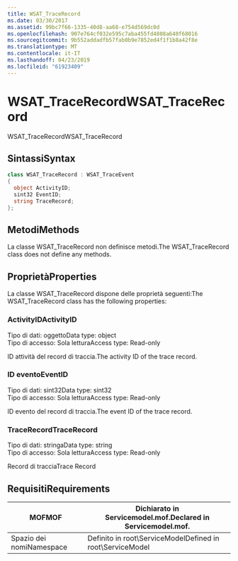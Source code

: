 ```yaml
---
title: WSAT_TraceRecord
ms.date: 03/30/2017
ms.assetid: 99bc7f66-1335-40d8-aa68-e754d569dc0d
ms.openlocfilehash: 907e764cf032e595c7aba455fd4808a640f68016
ms.sourcegitcommit: 9b552addadfb57fab0b9e7852ed4f1f1b8a42f8e
ms.translationtype: MT
ms.contentlocale: it-IT
ms.lasthandoff: 04/23/2019
ms.locfileid: "61923409"
---
```

# <a name="wsattracerecord"></a><span data-ttu-id="efaa3-102">WSAT_TraceRecord</span><span class="sxs-lookup"><span data-stu-id="efaa3-102">WSAT_TraceRecord</span></span>
<span data-ttu-id="efaa3-103">WSAT_TraceRecord</span><span class="sxs-lookup"><span data-stu-id="efaa3-103">WSAT_TraceRecord</span></span>  
  
## <a name="syntax"></a><span data-ttu-id="efaa3-104">Sintassi</span><span class="sxs-lookup"><span data-stu-id="efaa3-104">Syntax</span></span>  
  
```csharp
class WSAT_TraceRecord : WSAT_TraceEvent  
{  
  object ActivityID;  
  sint32 EventID;  
  string TraceRecord;  
};  
```  
  
## <a name="methods"></a><span data-ttu-id="efaa3-105">Metodi</span><span class="sxs-lookup"><span data-stu-id="efaa3-105">Methods</span></span>  
 <span data-ttu-id="efaa3-106">La classe WSAT_TraceRecord non definisce metodi.</span><span class="sxs-lookup"><span data-stu-id="efaa3-106">The WSAT_TraceRecord class does not define any methods.</span></span>  
  
## <a name="properties"></a><span data-ttu-id="efaa3-107">Proprietà</span><span class="sxs-lookup"><span data-stu-id="efaa3-107">Properties</span></span>  
 <span data-ttu-id="efaa3-108">La classe WSAT_TraceRecord dispone delle proprietà seguenti:</span><span class="sxs-lookup"><span data-stu-id="efaa3-108">The WSAT_TraceRecord class has the following properties:</span></span>  
  
### <a name="activityid"></a><span data-ttu-id="efaa3-109">ActivityID</span><span class="sxs-lookup"><span data-stu-id="efaa3-109">ActivityID</span></span>  
 <span data-ttu-id="efaa3-110">Tipo di dati: oggetto</span><span class="sxs-lookup"><span data-stu-id="efaa3-110">Data type: object</span></span>  
<span data-ttu-id="efaa3-111">Tipo di accesso: Sola lettura</span><span class="sxs-lookup"><span data-stu-id="efaa3-111">Access type: Read-only</span></span>  
  
 <span data-ttu-id="efaa3-112">ID attività del record di traccia.</span><span class="sxs-lookup"><span data-stu-id="efaa3-112">The activity ID of the trace record.</span></span>  
  
### <a name="eventid"></a><span data-ttu-id="efaa3-113">ID evento</span><span class="sxs-lookup"><span data-stu-id="efaa3-113">EventID</span></span>  
 <span data-ttu-id="efaa3-114">Tipo di dati: sint32</span><span class="sxs-lookup"><span data-stu-id="efaa3-114">Data type: sint32</span></span>  
<span data-ttu-id="efaa3-115">Tipo di accesso: Sola lettura</span><span class="sxs-lookup"><span data-stu-id="efaa3-115">Access type: Read-only</span></span>  
  
 <span data-ttu-id="efaa3-116">ID evento del record di traccia.</span><span class="sxs-lookup"><span data-stu-id="efaa3-116">The event ID of the trace record.</span></span>  
  
### <a name="tracerecord"></a><span data-ttu-id="efaa3-117">TraceRecord</span><span class="sxs-lookup"><span data-stu-id="efaa3-117">TraceRecord</span></span>  
 <span data-ttu-id="efaa3-118">Tipo di dati: stringa</span><span class="sxs-lookup"><span data-stu-id="efaa3-118">Data type: string</span></span>  
<span data-ttu-id="efaa3-119">Tipo di accesso: Sola lettura</span><span class="sxs-lookup"><span data-stu-id="efaa3-119">Access type: Read-only</span></span>  
  
 <span data-ttu-id="efaa3-120">Record di traccia</span><span class="sxs-lookup"><span data-stu-id="efaa3-120">Trace Record</span></span>  
  
## <a name="requirements"></a><span data-ttu-id="efaa3-121">Requisiti</span><span class="sxs-lookup"><span data-stu-id="efaa3-121">Requirements</span></span>  
  
|<span data-ttu-id="efaa3-122">MOF</span><span class="sxs-lookup"><span data-stu-id="efaa3-122">MOF</span></span>|<span data-ttu-id="efaa3-123">Dichiarato in Servicemodel.mof.</span><span class="sxs-lookup"><span data-stu-id="efaa3-123">Declared in Servicemodel.mof.</span></span>|  
|---------|-----------------------------------|  
|<span data-ttu-id="efaa3-124">Spazio dei nomi</span><span class="sxs-lookup"><span data-stu-id="efaa3-124">Namespace</span></span>|<span data-ttu-id="efaa3-125">Definito in root\ServiceModel</span><span class="sxs-lookup"><span data-stu-id="efaa3-125">Defined in root\ServiceModel</span></span>|
